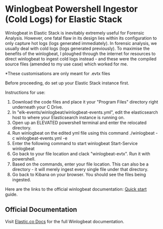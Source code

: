 # Winlogbeat Powershell Ingestor (Cold Logs) for Elastic Stack

Winlogbeat in Elastic Stack is inevitably extremely useful for Forensic Analysis. However, one fatal flaw in its design lies within its configuration to only capture hot logs (logs generated immediately). In forensic analysis, we usually deal with cold logs (logs generated previously). To maximise the benefits of the winlogbeat, I ploughed through the internet for resources to direct winlogbeat to ingest cold logs instead - and these were the compiled source files (amended to my use case) which worked for me. 

*These customisations are only meant for .evtx files 

Before proceeding, do set up your Elastic Stack instance first.

Instructions for use: 
1. Download the code files and place it your "Program Files" directory right underneath your C Drive. 
2. In "elk-events/winlogbeat/winlogbeat-events.yml", edit the elasticsearch host to where your Elasticsearch instance is running on. 
3. Open up an ELEVATED powershell terminal and enter the relocated directory. 
4. Run winlogbeat on the edited yml file using this command 
        ./winlogbeat -c winlogbeat-events.yml -e
5. Enter the following command to start winlogbeat
        Start-Service winlogbeat
6. Go back to your file location and clack "winlogbeat-evtx". Run it with powershell.
7. Based on the commands, enter your file location. This can also be a directory - it will merely ingest every single file under that directory. 
8. Go back to Kibana on your browser. You should see the files being ingested. 

Here are the links to the official winlogbeat documentation: 
[Quick start](https://www.elastic.co/guide/en/beats/winlogbeat/7.13/winlogbeat-installation-configuration.html) guide.

## Official Documentation

Visit [Elastic.co Docs](https://www.elastic.co/guide/en/beats/winlogbeat/7.13/index.html)
for the full Winlogbeat documentation.